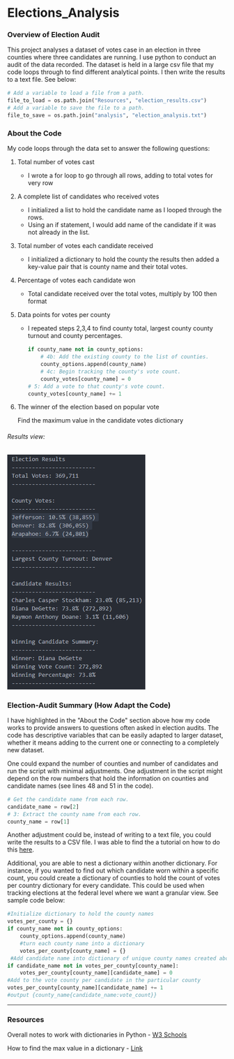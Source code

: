 # Elections_Analysis
### **Overview of Election Audit**

This project analyses a dataset of votes case in an election in three counties where three candidates are running.  I use python to conduct an audit of the data recorded. The dataset is held in a large csv file that my code loops through to find different analytical points. I then write the results to a text file. See below: 

```python
# Add a variable to load a file from a path.
file_to_load = os.path.join("Resources", "election_results.csv")
# Add a variable to save the file to a path.
file_to_save = os.path.join("analysis", "election_analysis.txt")
```

### About the Code

My code loops through the data set to answer the following questions: 

1. Total number of votes cast
   - I wrote a for loop to go through all rows, adding to total votes  for very row

2. A complete list of candidates who received votes
   - I initialized a list to hold the candidate name as I looped through the rows.
   - Using an if statement, I would add name of the candidate if it was not already in the list.

3. Total number of votes each candidate received
   - I initialized a dictionary to hold the county the results then added a key-value pair that is county name and their total votes. 

4. Percentage of votes each candidate won
   - Total candidate received over the total votes, multiply by 100 then format

5. Data points for votes per county

   - I repeated steps 2,3,4 to find county total, largest county county turnout and county percentages. 

     ```python
     if county_name not in county_options:
         # 4b: Add the existing county to the list of counties.
         county_options.append(county_name)
         # 4c: Begin tracking the county's vote count.
         county_votes[county_name] = 0
     # 5: Add a vote to that county's vote count.
     county_votes[county_name] += 1
     ```

6. The winner of the election based on popular vote

   Find the maximum value in the candidate votes dictionary

###### *Results view:* 

![Election_results](./Resources/Election_results.png)

### Election-Audit Summary (How Adapt the Code)

I have highlighted in the "About the Code" section above how my code works to provide answers to questions often asked in election audits. The code has descriptive variables that can be easily adapted to larger dataset, whether it means adding to the current one or connecting to a completely new dataset. 

One could expand the number of counties and number of candidates and run the script with minimal adjustments. One adjustment in the script might depend on the row numbers that hold the information on counties and candidate names (see lines 48 and 51 in the code). 

```python
# Get the candidate name from each row.
candidate_name = row[2]
# 3: Extract the county name from each row.
county_name = row[1]
```

Another adjustment could be, instead of writing to a text file, you could write the results to a CSV file. I was able to find the a tutorial on how to do this [here](https://www.pythontutorial.net/python-basics/python-write-csv-file/#:~:text=Steps%20for%20writing%20a%20CSV%20file&text=First%2C%20open%20the%20CSV%20file,of%20the%20CSV%20writer%20object.). 

Additional, you are able to nest a dictionary within another dictionary. For instance, if you wanted to find out which candidate worn within a specific count, you could create a dictionary of counties to hold the count of votes per country dictionary for every candidate. This could be used when tracking elections at the federal level where we want a granular view. See sample code below: 

```python
#Initialize dictionary to hold the county names
votes_per_county = {}
if county_name not in county_options:
    county_options.append(county_name)
    #turn each county name into a dictionary
    votes_per_county[county_name] = {}
 #Add candidate name into dictionary of unique county names created above
if candidate_name not in votes_per_county[county_name]:
    votes_per_county[county_name][candidate_name] = 0
#Add to the vote county per candidate in the particular county
votes_per_county[county_name][candidate_name] += 1
#output {county_name{candidate_name:vote_count}}
```



-----

### Resources

Overall notes to work with dictionaries in Python - [W3 Schools](https://www.w3schools.com/python/python_dictionaries.asp)

How to find the max value in a dictionary - [Link](https://www.kite.com/python/answers/how-to-find-the-max-value-in-a-dictionary-in-python)